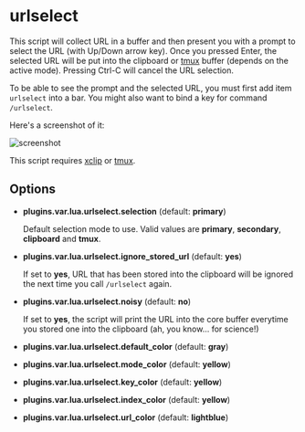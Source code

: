 urlselect
========

This script will collect URL in a buffer and then present you with a prompt
to select the URL (with Up/Down arrow key). Once you pressed Enter,
the selected URL will be put into the clipboard or [tmux][] buffer (depends on
the active mode). Pressing Ctrl-C will cancel the URL selection.

To be able to see the prompt and the selected URL, you must first add item
`urlselect` into a bar. You might also want to bind a key for
command `/urlselect`.

Here's a screenshot of it:

![screenshot][]

This script requires [xclip][] or [tmux][].

[xclip]: http://sourceforge.net/projects/xclip/
[screenshot]: http://i.imgur.com/LTad6Xn.png
[tmux]: http://tmux.sourceforge.net/

Options
-------

- **plugins.var.lua.urlselect.selection** (default: **primary**)

  Default selection mode to use. Valid values are **primary**, **secondary**,
  **clipboard** and **tmux**.

- **plugins.var.lua.urlselect.ignore_stored_url** (default: **yes**)

  If set to **yes**, URL that has been stored into the clipboard will be
  ignored the next time you call `/urlselect` again.

- **plugins.var.lua.urlselect.noisy** (default: **no**)

  If set to **yes**, the script will print the URL into the core buffer
  everytime you stored one into the clipboard (ah, you know... for science!)

- **plugins.var.lua.urlselect.default_color** (default: **gray**)
- **plugins.var.lua.urlselect.mode_color** (default: **yellow**)
- **plugins.var.lua.urlselect.key_color** (default: **yellow**)
- **plugins.var.lua.urlselect.index_color** (default: **yellow**)
- **plugins.var.lua.urlselect.url_color** (default: **lightblue**)

